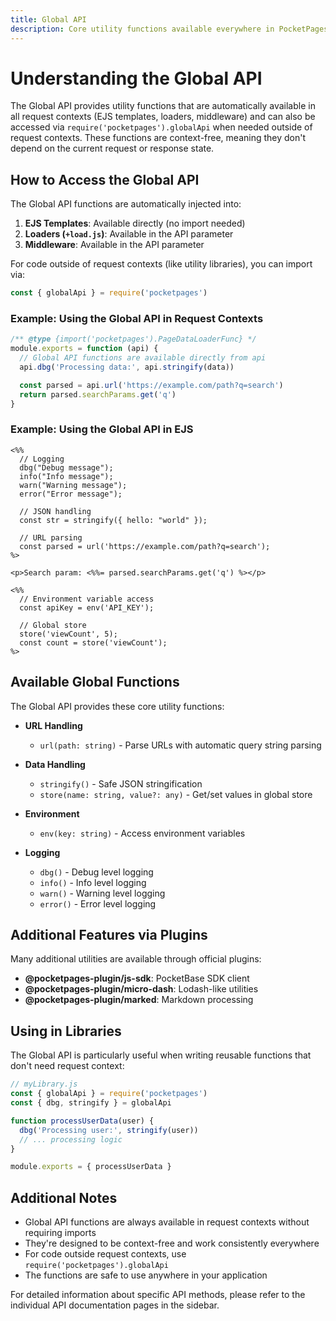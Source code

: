 ```yaml
---
title: Global API
description: Core utility functions available everywhere in PocketPages, including logging, string manipulation, and data helpers.
---
```


# Understanding the Global API

The Global API provides utility functions that are automatically available in all request contexts (EJS templates, loaders, middleware) and can also be accessed via `require('pocketpages').globalApi` when needed outside of request contexts. These functions are context-free, meaning they don't depend on the current request or response state.

## How to Access the Global API

The Global API functions are automatically injected into:

1. **EJS Templates**: Available directly (no import needed)
2. **Loaders (`+load.js`)**: Available in the API parameter
3. **Middleware**: Available in the API parameter

For code outside of request contexts (like utility libraries), you can import via:

```js
const { globalApi } = require('pocketpages')
```

### Example: Using the Global API in Request Contexts

```js
/** @type {import('pocketpages').PageDataLoaderFunc} */
module.exports = function (api) {
  // Global API functions are available directly from api
  api.dbg('Processing data:', api.stringify(data))

  const parsed = api.url('https://example.com/path?q=search')
  return parsed.searchParams.get('q')
}
```

### Example: Using the Global API in EJS

```ejs
<%%
  // Logging
  dbg("Debug message");
  info("Info message");
  warn("Warning message");
  error("Error message");

  // JSON handling
  const str = stringify({ hello: "world" });

  // URL parsing
  const parsed = url('https://example.com/path?q=search');
%>

<p>Search param: <%%= parsed.searchParams.get('q') %></p>

<%%
  // Environment variable access
  const apiKey = env('API_KEY');

  // Global store
  store('viewCount', 5);
  const count = store('viewCount');
%>
```

## Available Global Functions

The Global API provides these core utility functions:

- **URL Handling**

  - `url(path: string)` - Parse URLs with automatic query string parsing

- **Data Handling**

  - `stringify()` - Safe JSON stringification
  - `store(name: string, value?: any)` - Get/set values in global store

- **Environment**

  - `env(key: string)` - Access environment variables

- **Logging**
  - `dbg()` - Debug level logging
  - `info()` - Info level logging
  - `warn()` - Warning level logging
  - `error()` - Error level logging

## Additional Features via Plugins

Many additional utilities are available through official plugins:

- **@pocketpages-plugin/js-sdk**: PocketBase SDK client
- **@pocketpages-plugin/micro-dash**: Lodash-like utilities
- **@pocketpages-plugin/marked**: Markdown processing

## Using in Libraries

The Global API is particularly useful when writing reusable functions that don't need request context:

```js
// myLibrary.js
const { globalApi } = require('pocketpages')
const { dbg, stringify } = globalApi

function processUserData(user) {
  dbg('Processing user:', stringify(user))
  // ... processing logic
}

module.exports = { processUserData }
```

## Additional Notes

- Global API functions are always available in request contexts without requiring imports
- They're designed to be context-free and work consistently everywhere
- For code outside request contexts, use `require('pocketpages').globalApi`
- The functions are safe to use anywhere in your application

For detailed information about specific API methods, please refer to the individual API documentation pages in the sidebar.
